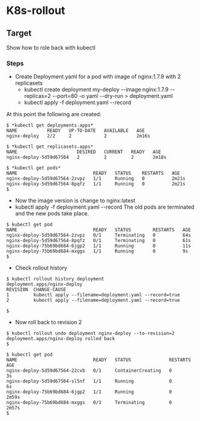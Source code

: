 # K8s-rollout

## Target
Show how to role back with kubectl

### Steps
* Create Deployment.yaml for a pod with image of nginx:1.7.9 with 2 replicasets
  * kubectl create deployment my-deploy --image nginx:1.7.9 --replicas=2 --port=80 -o yaml --dry-run > deployment.yaml
  * kubectl apply -f deployment.yaml --record

At this point the following are created:

```
$ *kubectl get deployments.apps*
NAME           READY   UP-TO-DATE   AVAILABLE   AGE
nginx-deploy   2/2     2            2           2m16s

$ *kubectl get replicasets.apps* 
NAME                      DESIRED   CURRENT   READY   AGE
nginx-deploy-5d59d67564   2         2         2       2m18s

$ *kubectl get pods*
NAME                            READY   STATUS    RESTARTS   AGE
nginx-deploy-5d59d67564-2zvpz   1/1     Running   0          2m21s
nginx-deploy-5d59d67564-8pqfz   1/1     Running   0          2m21s
$
```

* Now the image version is change to nginx:latest
* kubectl apply -f deployment.yaml --record
  The old pods are terminated and the new pods take place.

```
$ kubectl get pod
NAME                            READY   STATUS        RESTARTS   AGE
nginx-deploy-5d59d67564-2zvpz   0/1     Terminating   0          64s
nginx-deploy-5d59d67564-8pqfz   0/1     Terminating   0          61s
nginx-deploy-75b69bd684-6jgp2   1/1     Running       0          11s
nginx-deploy-75b69bd684-mxggs   1/1     Running       0          9s
$
```

* Check rollout history

```
$ kubectl rollout history deployment
deployment.apps/nginx-deploy 
REVISION  CHANGE-CAUSE
1         kubectl apply --filename=deployment.yaml --record=true
2         kubectl apply --filename=deployment.yaml --record=true

$
```

* Now roll back to revision 2

```
$ kubectl rollout undo deployment nginx-deploy --to-revision=2
deployment.apps/nginx-deploy rolled back
$

$ kubectl get pod
NAME                            READY   STATUS              RESTARTS   AGE
nginx-deploy-5d59d67564-22cvb   0/1     ContainerCreating   0          3s
nginx-deploy-5d59d67564-sl5nf   1/1     Running             0          6s
nginx-deploy-75b69bd684-6jgp2   1/1     Running             0          2m59s
nginx-deploy-75b69bd684-mxggs   0/1     Terminating         0          2m57s
$
```

